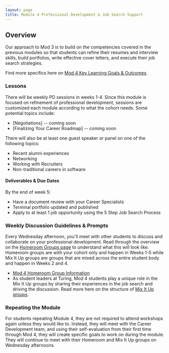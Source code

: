 ```yaml
---
layout: page
title: Module 4 Professional Development & Job Search Support
---
```


## Overview
Our approach to Mod 3 is to build on the competencies covered in the previous modules so that students can refine their resumes and interview skills, build portfolios, write effective cover letters, and execute their job search strategies.

Find more specifics here on [Mod 4 Key Learning Goals & Outcomes](/module_four/mod4_learning_goals).

### Lessons
There will be weekly PD sessions in weeks 1-4. Since this module is focused on refinement of professional development, sessions are customized each module according to what the cohort needs. Some potential topics include:

* [Negotiations] -- coming soon
* [Finalizing Your Career Roadmap] -- coming soon

There will also be at least one guest speaker or panel on one of the following topics:
* Recent alumni experiences
* Networking
* Working with Recruiters
* Non-traditional careers in software

#### Deliverables & Due Dates
By the end of week 5:

* Have a document review with your Career Specialists
* Terminal portfolio updated and published
* Apply to at least 1 job opportunity using the 5 Step Job Search Process

### Weekly Discussion Guidelines & Prompts
Every Wednesday afternoon, you'll meet with other students to discuss and collaborate on your professional development. Read through the overview on the [Homeroom Groups page](/student_discussion_groups/index) to understand what this will look like. Homeroom groups are with your cohort only and happen in Weeks 1-5 while Mix It Up groups are groups that are mixed across the entire student body and happen in Weeks 2 and 4.

* [Mod 4 Homeroom Group Information](/student_discussion_groups/mod4_homeroom_discussion_prompts)
* As student leaders at Turing, Mod 4 students play a unique role in the Mix It Up groups by sharing their experiences in the job search and driving the discussion. Read more here on the structure of [Mix It Up groups](/mixed_groups).

### Repeating the Module
For students repeating Module 4, they are not required to attend workshops again unless they would like to. Instead, they will meet with the Career Development team, and using their self-evaluation from their first time through Mod 4, they will create specific goals to work on during the module. They will continue to meet with their Homeroom and Mix It Up groups on Wednesday afternoons. 
